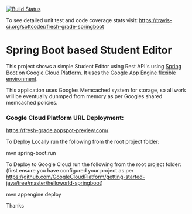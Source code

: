 [![Build Status](https://travis-ci.org/softcoder/fresh-grade-springboot.svg?branch=master)](https://travis-ci.org/softcoder/fresh-grade-springboot)

To see detailed unit test and code coverage stats visit: https://travis-ci.org/softcoder/fresh-grade-springboot

# Spring Boot based Student Editor

This project shows a simple Student Editor using Rest API's using [Spring Boot][spring-boot] on [Google
Cloud Platform][cloud-java]. It uses the [Google App Engine flexible
environment][App Engine-flexible].

This application uses Googles Memcached system for storage, so all work will be eventually dunmped from memory
as per Googles shared memcached policies.

[App Engine-flexible]: https://cloud.google.com/appengine/docs/flexible/
[cloud-java]: https://cloud.google.com/java/
[spring-boot]: http://projects.spring.io/spring-boot/

### Google Cloud Platform URL Deployment:

https://fresh-grade.appspot-preview.com/

To Deploy Locally run the following from the root project folder:

mvn spring-boot:run

To Deploy to Google Cloud run the following from the root project folder:
(first ensure you have configured your project as per https://github.com/GoogleCloudPlatform/getting-started-java/tree/master/helloworld-springboot)

mvn appengine:deploy

Thanks
